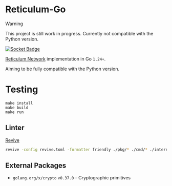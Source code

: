 # Reticulum-Go

> [!WARNING]  
> This project is still work in progress. Currently not compatible with the Python version.

[![Socket Badge](https://socket.dev/api/badge/go/package/github.com/sudo-ivan/reticulum-go?version=v0.3.9)](https://socket.dev/go/package/github.com/sudo-ivan/reticulum-go)

[Reticulum Network](https://github.com/markqvist/Reticulum) implementation in Go `1.24+`.

Aiming to be fully compatible with the Python version. 

# Testing

```
make install
make build
make run
```

## Linter

[Revive](https://github.com/mgechev/revive)

```bash
revive -config revive.toml -formatter friendly ./pkg/* ./cmd/* ./internal/*
```

## External Packages

- `golang.org/x/crypto` `v0.37.0` - Cryptographic primitives
